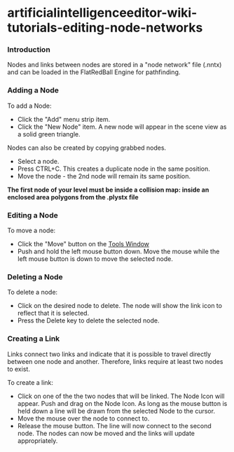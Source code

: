 # artificialintelligenceeditor-wiki-tutorials-editing-node-networks

### Introduction

Nodes and links between nodes are stored in a "node network" file (.nntx) and can be loaded in the FlatRedBall Engine for pathfinding.

### Adding a Node

To add a Node:

* Click the "Add" menu strip item.
* Click the "New Node" item. A new node will appear in the scene view as a solid green triangle.

Nodes can also be created by copying grabbed nodes.

* Select a node.
* Press CTRL+C. This creates a duplicate node in the same position.
* Move the node - the 2nd node will remain its same position.

**The first node of your level must be inside a collision map: inside an enclosed area polygons from the .plystx file**

### Editing a Node

To move a node:

* Click the "Move" button on the [Tools Window](../../../frb/docs/index.php)
* Push and hold the left mouse button down. Move the mouse while the left mouse button is down to move the selected node.

### Deleting a Node

To delete a node:

* Click on the desired node to delete. The node will show the link icon to reflect that it is selected.
* Press the Delete key to delete the selected node.

### Creating a Link

Links connect two links and indicate that it is possible to travel directly between one node and another. Therefore, links require at least two nodes to exist.

To create a link:

* Click on one of the the two nodes that will be linked. The Node Icon will appear. Push and drag on the Node Icon. As long as the mouse button is held down a line will be drawn from the selected Node to the cursor.
* Move the mouse over the node to connect to.
* Release the mouse button. The line will now connect to the second node. The nodes can now be moved and the links will update appropriately.
